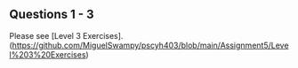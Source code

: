 ## Questions 1 - 3
Please see [Level 3 Exercises].(https://github.com/MiguelSwampy/pscyh403/blob/main/Assignment5/Level%203%20Exercises) 
